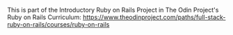 This is part of the Introductory Ruby on Rails Project in The Odin Project's Ruby on Rails Curriculum: https://www.theodinproject.com/paths/full-stack-ruby-on-rails/courses/ruby-on-rails
